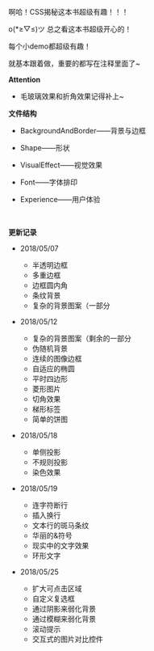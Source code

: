 啊哈！CSS揭秘这本书超级有趣！！！

o(*≥▽≤)ツ 总之看这本书超级开心的！

每个小demo都超级有趣！

就基本跟着做，重要的都写在注释里面了~



**Attention**

- 毛玻璃效果和折角效果记得补上~



**文件结构**

- BackgroundAndBorder——背景与边框

- Shape——形状

- VisualEffect——视觉效果

- Font——字体排印

- Experience——用户体验

  ​



**更新记录**

- 2018/05/07
  - 半透明边框
  - 多重边框
  - 边框圆内角
  - 条纹背景
  - 复杂的背景图案（一部分
- 2018/05/12
  - 复杂的背景图案（剩余的一部分
  - 伪随机背景
  - 连续的图像边框
  - 自适应的椭圆
  - 平时四边形
  - 菱形图片
  - 切角效果
  - 梯形标签
  - 简单的饼图
- 2018/05/18

  - 单侧投影
  - 不规则投影
  - 染色效果
- 2018/05/19

  - 连字符断行
  - 插入换行
  - 文本行的斑马条纹
  - 华丽的&符号
  - 现实中的文字效果
  - 环形文字
- 2018/05/25
  - 扩大可点击区域
  - 自定义复选框
  - 通过阴影来弱化背景
  - 通过模糊来弱化背景
  - 滚动提示
  - 交互式的图片对比控件


